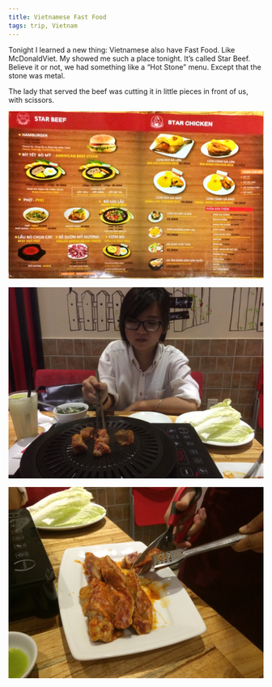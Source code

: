 ```yaml
---
title: Vietnamese Fast Food
tags: trip, Vietnam
---
```


Tonight I learned a new thing: Vietnamese also have Fast Food. Like McDonaldViet. My showed me such a place tonight. It’s called Star Beef. Believe it or not, we had something like a “Hot Stone” menu. Except that the stone was metal. 

The lady that served the beef was cutting it in little pieces in front of us, with scissors. 

![fast_food](fast_food1.jpg)

![fast_food](fast_food2.jpg)

![fast_food](fast_food3.jpg)

